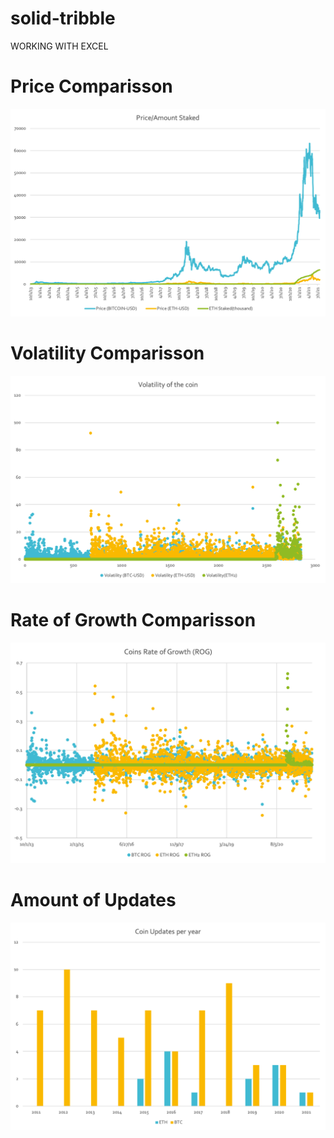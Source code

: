 # solid-tribble
WORKING WITH EXCEL

# Price Comparisson
![Price comparisson between coins](https://github.com/FeMiqui/solid-tribble/blob/main/assets/imgs/Picture1.png)

# Volatility Comparisson
![Volatility comparisson between coins](https://github.com/FeMiqui/solid-tribble/blob/main/assets/imgs/volatility.png)

# Rate of Growth Comparisson
![ROG comparisson between coins](https://github.com/FeMiqui/solid-tribble/blob/main/assets/imgs/ROG.png)

# Amount of Updates
![Coins updates](https://github.com/FeMiqui/solid-tribble/blob/main/assets/imgs/updates.png)
